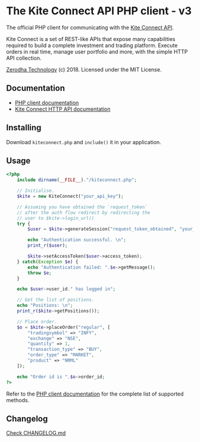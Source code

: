 # The Kite Connect API PHP client - v3
The official PHP client for communicating with the [Kite Connect API](https://kite.trade).

Kite Connect is a set of REST-like APIs that expose many capabilities required to build a complete investment and trading platform. Execute orders in real time, manage user portfolio and more, with the simple HTTP API collection.

[Zerodha Technology](http://zerodha.com) (c) 2018. Licensed under the MIT License.

## Documentation
- [PHP client documentation](https://kite.trade/docs/phpkiteconnect/v3)
- [Kite Connect HTTP API documentation](https://kite.trade/docs/connect/v3)

## Installing
Download `kiteconnect.php` and `include()` it in your application.

## Usage
```php
<?php
    include dirname(__FILE__)."/kiteconnect.php";

    // Initialise.
    $kite = new KiteConnect("your_api_key");

    // Assuming you have obtained the `request_token`
    // after the auth flow redirect by redirecting the
    // user to $kite->login_url()
    try {
        $user = $kite->generateSession("request_token_obtained", "your_api_secret");

        echo "Authentication successful. \n";
        print_r($user);

        $kite->setAccessToken($user->access_token);
    } catch(Exception $e) {
        echo "Authentication failed: ".$e->getMessage();
        throw $e;
    }

    echo $user->user_id." has logged in";

    // Get the list of positions.
    echo "Positions: \n";
    print_r($kite->getPositions());

    // Place order.
    $o = $kite->placeOrder("regular", [
        "tradingsymbol" => "INFY",
        "exchange" => "NSE",
        "quantity" => 1,
        "transaction_type" => "BUY",
        "order_type" => "MARKET",
        "product" => "NRML"
    ]);

    echo "Order id is ".$o->order_id;
?>
```

Refer to the [PHP client documentation](https://kite.trade/docs/phpkiteconnect/v3) for the complete list of supported methods.

## Changelog
[Check CHANGELOG.md](CHANGELOG.md)

